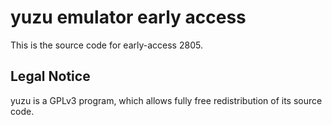 yuzu emulator early access
=============

This is the source code for early-access 2805.

## Legal Notice

yuzu is a GPLv3 program, which allows fully free redistribution of its source code.